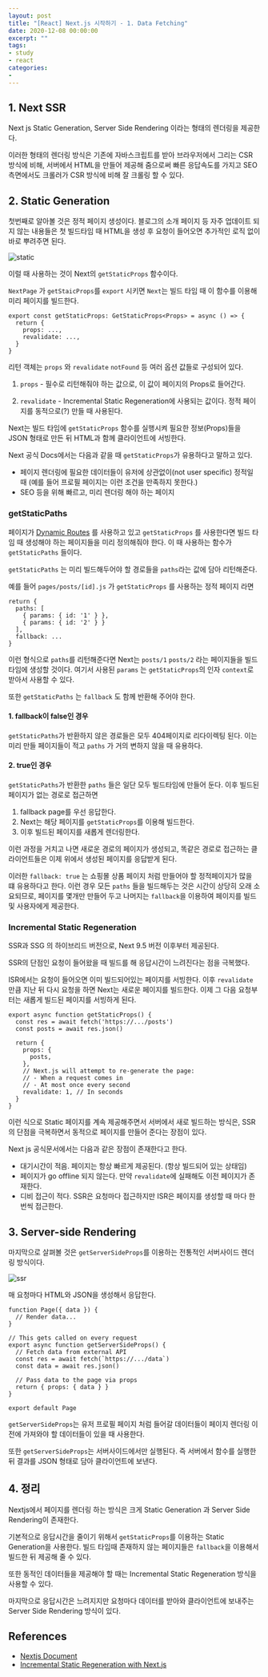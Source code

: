 ```yaml
---
layout: post
title: "[React] Next.js 시작하기 - 1. Data Fetching"
date: 2020-12-08 00:00:00
excerpt: ""
tags:
- study
- react
categories:
-
---
```


## 1. Next SSR

Next js Static Generation, Server Side Rendering 이라는 형태의 렌더링을 제공한다.

이러한 형태의 렌더링 방식은 기존에 자바스크립트를 받아 브라우저에서 그리는 CSR 방식에 비해, 서버에서 HTML을 만들어 제공해 줌으로써 빠른 응답속도를 가지고 SEO 측면에서도 크롤러가 CSR 방식에 비해 잘 크롤링 할 수 있다.  

## 2. Static Generation

첫번째로 알아볼 것은 정적 페이지 생성이다.
블로그의 소개 페이지 등 자주 업데이트 되지 않는 내용들은 첫 빌드타임 때 HTML을 생성 후 요청이 들어오면 추가적인 로직 없이 바로 뿌려주면 된다.

![static](https://nextjs.org/static/images/learn/data-fetching/static-generation.png)

이럴 때 사용하는 것이 Next의 `getStaticProps` 함수이다.

`NextPage` 가 `getStaicProps`를 `export` 시키면 `Next`는 빌드 타임 때 이 함수를 이용해 미리 페이지를 빌드한다.


```
export const getStaticProps: GetStaticProps<Props> = async () => {
  return {
    props: ...,
    revalidate: ...,
  }
}
```

리턴 객체는 `props` 와 `revalidate` `notFound` 등 여러 옵션 값들로 구성되어 있다.

1. `props` - 필수로 리턴해줘야 하는 값으로, 이 값이 페이지의 Props로 들어간다.

2. `revalidate` - Incremental Static Regeneration에 사용되는 값이다. 정적 페이지를 동적으로(?) 만들 때  사용된다.

Next는 빌드 타임에 `getStaticProps` 함수를 실행시켜 필요한 정보(Props)들을 JSON 형태로 만든 뒤 HTML과 함께 클라이언트에 서빙한다.

Next 공식 Docs에서는 다음과 같을 때 `getStaticProps`가 유용하다고 말하고 있다.

- 페이지 렌더링에 필요한 데이터들이 유저에 상관없이(not user specific) 정적일 때
(예를 들어 프로필 페이지는 이런 조건을 만족하지 못한다.)
- SEO 등을 위해 빠르고, 미리 렌더링 해야 하는 페이지

### getStaticPaths
페이지가 [Dynamic Routes](https://nextjs.org/docs/routing/dynamic-routes) 를 사용하고 있고 `getStaticProps` 를 사용한다면 빌드 타임 때 생성해야 하는 페이지들을 미리 정의해줘야 한다. 이 때 사용하는 함수가 `getStaticPaths` 들이다.

`getStaticPaths` 는 미리 빌드해두어야 할 경로들을 `paths`라는 값에 담아 리턴해준다.

예를 들어 `pages/posts/[id].js` 가 `getStaticProps` 를 사용하는 정적 페이지 라면

```
return {
  paths: [
    { params: { id: '1' } },
    { params: { id: '2' } }
  ],
  fallback: ...
}
```
이런 형식으로 `paths`를 리턴해준다면 Next는 `posts/1` `posts/2` 라는 페이지들을 빌드타임에 생성할 것이다.
여기서 사용된 `params` 는 `getStaticProps`의 인자 `context`로 받아서 사용할 수 있다.

또한 `getStaticPaths` 는 `fallback` 도 함께 반환해 주어야 한다.

#### 1. fallback이 false인 경우
 `getStaticPaths`가 반환하지 않은 경로들은 모두 404페이지로 리다이렉팅 된다. 이는 미리 만들 페이지들이 적고 `paths` 가 거의 변하지 않을 때 유용하다.

#### 2. true인 경우
 `getStaticPaths`가 반환한 `paths` 들은 일단 모두 빌드타임에 만들어 둔다. 이후 빌드된 페이지가 없는 경로로 접근하면
 1. fallback page를 우선 응답한다.
 2. Next는 해당 페이지를 `getStaticProps`를 이용해 빌드한다.
 3. 이후 빌드된 페이지를 새롭게 렌더링한다.

이런 과정을 거치고 나면 새로운 경로의 페이지가 생성되고, 똑같은 경로로 접근하는 클라이언트들은 이제 위에서 생성된 페이지를 응답받게 된다.

이러한 `fallback: true` 는 쇼핑몰 상품 페이지 처럼 만들어야 할 정적페이지가 많을 떄 유용하다고 한다. 이런 경우 모든 `paths` 들을 빌드해두는 것은 시간이 상당히 오래 소요되므로, 페이지를 몇개만 만들어 두고 나머지는 `fallback`을 이용하여 페이지를 빌드 및 사용자에게 제공한다.

### Incremental Static Regeneration

SSR과 SSG 의 하이브리드 버전으로, Next 9.5 버전 이후부터 제공된다.

SSR의 단점인 요청이 들어왔을 때 빌드를 해 응답시간이 느려진다는 점을 극복했다.

ISR에서는 요청이 들어오면 이미 빌드되어있는 페이지를 서빙한다. 이후 `revalidate` 만큼 지난 뒤 다시 요청을 하면 Next는 새로운 페이지를 빌드한다. 이제 그 다음 요청부터는 새롭게 빌드된 페이지를 서빙하게 된다.

```
export async function getStaticProps() {
  const res = await fetch('https://.../posts')
  const posts = await res.json()

  return {
    props: {
      posts,
    },
    // Next.js will attempt to re-generate the page:
    // - When a request comes in
    // - At most once every second
    revalidate: 1, // In seconds
  }
}

```

이런 식으로 Static 페이지를 계속 제공해주면서 서버에서 새로 빌드하는 방식은, SSR의 단점을 극복하면서 동적으로 페이지를 만들어 준다는 장점이 있다.

Next js 공식문서에서는 다음과 같은 장점이 존재한다고 한다.
- 대기시간이 적음. 페이지는 항상 빠르게 제공된다. (항상 빌드되어 있는 상태임)
- 페이지가 go offline 되지 않는다. 만약 `revalidate`에 실패해도 이전 페이지가 존재한다.
- 디비 접근이 적다. SSR은 요청마다 접근하지만 ISR은 페이지를 생성할 때 마다 한번씩 접근한다.


## 3. Server-side Rendering

마지막으로 살펴볼 것은 `getServerSideProps`를 이용하는 전통적인 서버사이드 렌더링 방식이다.

![ssr](https://nextjs.org/static/images/learn/data-fetching/server-side-rendering.png)

매 요청마다 HTML와 JSON을 생성해서 응답한다.

```
function Page({ data }) {
  // Render data...
}

// This gets called on every request
export async function getServerSideProps() {
  // Fetch data from external API
  const res = await fetch(`https://.../data`)
  const data = await res.json()

  // Pass data to the page via props
  return { props: { data } }
}

export default Page
```

`getServerSideProps`는 유저 프로필 페이지 처럼 들어갈 데이터들이 페이지 렌더링 이전에 가져와야 할 데이터들이 있을 때 사용한다.

또한 `getServerSideProps`는 서버사이드에서만 실행된다. 즉 서버에서 함수를 실행한 뒤 결과를 JSON 형태로 담아 클라이언트에 보낸다.

## 4. 정리

Nextjs에서 페이지를 렌더링 하는 방식은 크게 Static Generation 과 Server Side Rendering이 존재한다.

기본적으로 응답시간을 줄이기 위해서 `getStaticProps`를 이용하는 Static Generation을 사용한다. 빌드 타임때 존재하지 않는 페이지들은 `fallback`을 이용해서 빌드한 뒤 제공해 줄 수 있다.

또한 동적인 데이터들을 제공해야 할 때는 Incremental Static Regeneration 방식을 사용할 수 있다.

마지막으로 응답시간은 느려지지만 요청마다 데이터를 받아와 클라이언트에 보내주는 Server Side Rendering 방식이 있다.

## References

- [Nextjs Document](https://nextjs.org/docs/basic-features/data-fetching)
- [Incremental Static Regeneration with Next.js
](https://blog.logrocket.com/incremental-static-regeneration-with-next-js/)
